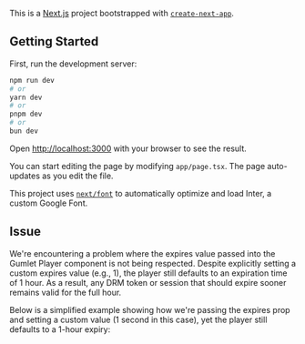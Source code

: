 This is a [Next.js](https://nextjs.org/) project bootstrapped with [`create-next-app`](https://github.com/vercel/next.js/tree/canary/packages/create-next-app).

## Getting Started

First, run the development server:

```bash
npm run dev
# or
yarn dev
# or
pnpm dev
# or
bun dev
```

Open [http://localhost:3000](http://localhost:3000) with your browser to see the result.

You can start editing the page by modifying `app/page.tsx`. The page auto-updates as you edit the file.

This project uses [`next/font`](https://nextjs.org/docs/basic-features/font-optimization) to automatically optimize and load Inter, a custom Google Font.

## Issue
We're encountering a problem where the expires value passed into the Gumlet Player component is not being respected. Despite explicitly setting a custom expires value (e.g., 1), the player still defaults to an expiration time of 1 hour. As a result, any DRM token or session that should expire sooner remains valid for the full hour.

Below is a simplified example showing how we're passing the expires prop and setting a custom value (1 second in this case), yet the player still defaults to a 1-hour expiry: